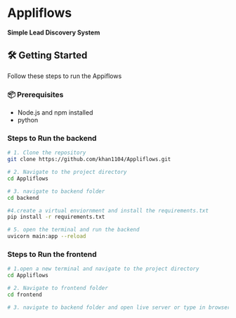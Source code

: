 # Appliflows

**Simple Lead Discovery System**

## 🛠️ Getting Started

Follow these steps to run the Appiflows
### 📦 Prerequisites
- Node.js and npm installed
- python

### Steps to Run the backend

```bash
# 1. Clone the repository
git clone https://github.com/khan1104/Appliflows.git

# 2. Navigate to the project directory
cd Appliflows

# 3. navigate to backend folder
cd backend

#4.create a virtual enviornment and install the requirements.txt
pip install -r requirements.txt

# 5. open the terminal and run the backend
uvicorn main:app --reload
```

### Steps to Run the frontend
```bash
# 1.open a new terminal and navigate to the project directory
cd Appliflows

# 2. Navigate to frontend folder
cd frontend

# 3. navigate to backend folder and open live server or type in browser http://127.0.0.1:5501/
```

